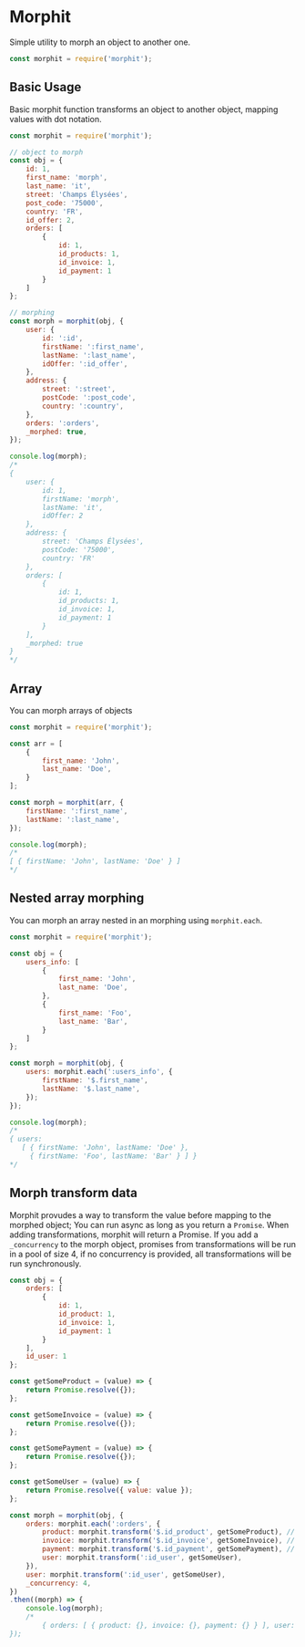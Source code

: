 # Morphit
Simple utility to morph an object to another one.
```js
const morphit = require('morphit');
```

## Basic Usage
Basic morphit function transforms an object to another object, mapping values with dot notation.
```js
const morphit = require('morphit');

// object to morph
const obj = {
    id: 1,
    first_name: 'morph',
    last_name: 'it',
    street: 'Champs Élysées',
    post_code: '75000',
    country: 'FR',
    id_offer: 2,
    orders: [
        {
            id: 1,
            id_products: 1,
            id_invoice: 1,
            id_payment: 1
        }
    ]
};

// morphing
const morph = morphit(obj, {
    user: {
        id: ':id',
        firstName: ':first_name',
        lastName: ':last_name',
        idOffer: ':id_offer',
    },
    address: {
        street: ':street',
        postCode: ':post_code',
        country: ':country',
    },
    orders: ':orders',
    _morphed: true,
});

console.log(morph);
/*
{
    user: {
        id: 1,
        firstName: 'morph',
        lastName: 'it',
        idOffer: 2
    },
    address: {
        street: 'Champs Élysées',
        postCode: '75000',
        country: 'FR'
    },
    orders: [
        {
            id: 1,
            id_products: 1,
            id_invoice: 1,
            id_payment: 1
        }
    ],
    _morphed: true
}
*/
```
## Array
You can morph arrays of objects
```js
const morphit = require('morphit');

const arr = [
    {
        first_name: 'John',
        last_name: 'Doe',
    }
];

const morph = morphit(arr, {
    firstName: ':first_name',
    lastName: ':last_name',
});

console.log(morph);
/*
[ { firstName: 'John', lastName: 'Doe' } ]
*/
```

## Nested array morphing
You can morph an array nested in an morphing using `morphit.each`.
```js
const morphit = require('morphit');

const obj = {
    users_info: [
        {
            first_name: 'John',
            last_name: 'Doe',
        },
        {
            first_name: 'Foo',
            last_name: 'Bar',
        }
    ]
};

const morph = morphit(obj, {
    users: morphit.each(':users_info', {
        firstName: '$.first_name',
        lastName: '$.last_name',
    });
});

console.log(morph);
/*
{ users:
   [ { firstName: 'John', lastName: 'Doe' },
     { firstName: 'Foo', lastName: 'Bar' } ] }
*/
```

## Morph transform data
Morphit provudes a way to transform the value before mapping to the morphed object;
You can run async as long as you return a `Promise`.
When adding transformations, morphit will return a Promise.
If you add a `_concurrency` to the morph object, promises from transformations will be run in a pool of size 4, if no concurrency is provided, all transformations will be run synchronously.

```js
const obj = {
    orders: [
        {
            id: 1,
            id_product: 1,
            id_invoice: 1,
            id_payment: 1
        }
    ],
    id_user: 1
};

const getSomeProduct = (value) => {
    return Promise.resolve({});
};

const getSomeInvoice = (value) => {
    return Promise.resolve({});
};

const getSomePayment = (value) => {
    return Promise.resolve({});
};

const getSomeUser = (value) => {
    return Promise.resolve({ value: value });
};

const morph = morphit(obj, {
    orders: morphit.each(':orders', {
        product: morphit.transform('$.id_product', getSomeProduct), // it returns a Promise,
        invoice: morphit.transform('$.id_invoice', getSomeInvoice), // it returns a Promise,
        payment: morphit.transform('$.id_payment', getSomePayment), // it returns a Promise,
        user: morphit.transform(':id_user', getSomeUser),
    }),
    user: morphit.transform(':id_user', getSomeUser),
    _concurrency: 4,
})
.then((morph) => {
    console.log(morph);
    /*
        { orders: [ { product: {}, invoice: {}, payment: {} } ], user: { value: 1 } }
});
```
